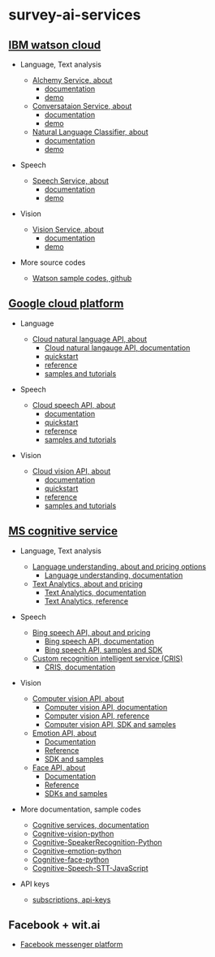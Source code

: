 # survey-ai-services

## [IBM watson cloud](https://www.ibm.com/watson/developercloud/services-catalog.html)

- Language, Text analysis

  - [Alchemy Service, about](https://www.ibm.com/watson/developercloud/alchemy-language.html)
    - [documentation](https://www.ibm.com/watson/developercloud/doc/alchemylanguage/)
    - [demo](https://alchemy-language-demo.mybluemix.net/)
  - [Conversataion Service, about](https://www.ibm.com/watson/developercloud/conversation.html)
    - [documentation](https://www.ibm.com/watson/developercloud/doc/conversation/)
    - [demo](https://conversation-demo.mybluemix.net/)
  - [Natural Language Classifier, about](https://www.ibm.com/watson/developercloud/nl-classifier.html)
    - [documentation](https://www.ibm.com/watson/developercloud/doc/nl-classifier/)
    - [demo](http://natural-language-classifier-demo.mybluemix.net/)

- Speech

  - [Speech Service, about](https://www.ibm.com/watson/developercloud/speech-to-text.html)
    - [documentation](https://www.ibm.com/watson/developercloud/doc/speech-to-text/)
    - [demo](https://speech-to-text-demo.mybluemix.net/)

- Vision
 
  - [Vision Service, about](https://www.ibm.com/watson/developercloud/visual-recognition.html)
    - [documentation](https://www.ibm.com/watson/developercloud/doc/visual-recognition/)
    - [demo](http://visual-recognition-demo.mybluemix.net/)

- More source codes

  - [Watson sample codes, github](https://github.com/watson-developer-cloud)


## [Google cloud platform](https://cloud.google.com/products/)

- Language

  - [Cloud natural language API, about](https://cloud.google.com/natural-language/)
    - [Cloud natural langauge API, documentation](https://cloud.google.com/natural-language/docs/)
    - [quickstart](https://cloud.google.com/natural-language/docs/getting-started)
    - [reference](https://cloud.google.com/natural-language/reference/rest/)
    - [samples and tutorials](https://cloud.google.com/natural-language/docs/tutorials)

- Speech

  - [Cloud speech API, about](https://cloud.google.com/speech/)
    - [documentation](https://cloud.google.com/speech/docs/)
    - [quickstart](https://cloud.google.com/speech/docs/getting-started)
    - [reference](https://cloud.google.com/speech/docs/apis)
    - [samples and tutorials](https://cloud.google.com/speech/docs/tutorials)

- Vision

  - [Cloud vision API, about](https://cloud.google.com/vision/)
    - [documentation](https://cloud.google.com/vision/docs/)
    - [quickstart](https://cloud.google.com/vision/docs/quickstart)
    - [reference](https://cloud.google.com/vision/reference/rest/)
    - [samples and tutorials](https://cloud.google.com/vision/docs/tutorials)


## [MS cognitive service](https://www.microsoft.com/cognitive-services)

- Language, Text analysis

  - [Language understanding, about and pricing options](https://www.microsoft.com/cognitive-services/en-us/language-understanding-intelligent-service-luis)
    - [Language understanding, documentation](https://www.microsoft.com/cognitive-services/en-us/luis-api/documentation/home)
  - [Text Analytics, about and pricing](https://www.microsoft.com/cognitive-services/en-us/text-analytics-api)
    - [Text Analytics, documentation](https://www.microsoft.com/cognitive-services/en-us/text-analytics/documentation)
    - [Text Analytics, reference](https://westus.dev.cognitive.microsoft.com/docs/services/TextAnalytics.V2.0/operations/56f30ceeeda5650db055a3c7)

- Speech

  - [Bing speech API, about and pricing](https://www.microsoft.com/cognitive-services/en-us/speech-api)
    - [Bing speech API, documentation](https://www.microsoft.com/cognitive-services/en-us/speech-api/documentation/overview)
    - [Bing speech API, samples and SDK](https://www.microsoft.com/cognitive-services/en-us/SDK-Sample?api=bing%20speech)
  - [Custom recognition intelligent service (CRIS)](https://www.microsoft.com/cognitive-services/en-us/custom-recognition-intelligent-service-cris)
    - [CRIS, documentation](https://www.microsoft.com/cognitive-services/en-us/custom-recognition-intelligent-service-cris)

- Vision

  - [Computer vision API, about](https://www.microsoft.com/cognitive-services/en-us/computer-vision-api)
    - [Computer vision API, documentation](https://www.microsoft.com/cognitive-services/en-us/computer-vision-api/documentation)
    - [Computer vision API, reference](https://dev.projectoxford.ai/docs/services/56f91f2d778daf23d8ec6739/operations/56f91f2e778daf14a499e1fa)
    - [Computer vision API, SDK and samples](https://www.microsoft.com/cognitive-services/en-us/SDK-Sample?api=computer%20vision)
  - [Emotion API, about](https://www.microsoft.com/cognitive-services/en-us/emotion-api)
    - [Documentation](https://www.microsoft.com/cognitive-services/en-us/emotion-api/documentation)
    - [Reference](https://dev.projectoxford.ai/docs/services/5639d931ca73072154c1ce89/operations/563b31ea778daf121cc3a5fa)
    - [SDK and samples](https://www.microsoft.com/cognitive-services/en-us/SDK-Sample?api=emotion)
  - [Face API, about](https://www.microsoft.com/cognitive-services/en-us/face-api)
    - [Documentation](https://www.microsoft.com/cognitive-services/en-us/face-api/documentation/overview)
    - [Reference](https://dev.projectoxford.ai/docs/services/563879b61984550e40cbbe8d/operations/563879b61984550f30395236)
    - [SDKs and samples](https://www.microsoft.com/cognitive-services/en-us/SDK-Sample?api=face)

- More documentation, sample codes

  - [Cognitive services, documentation](https://www.microsoft.com/cognitive-services/en-us/documentation)
  - [Cognitive-vision-python](https://github.com/Microsoft/Cognitive-vision-python)
  - [Cognitive-SpeakerRecognition-Python](https://github.com/Microsoft/Cognitive-SpeakerRecognition-Python)
  - [Cognitive-emotion-python](https://github.com/Microsoft/Cognitive-emotion-python)
  - [Cognitive-face-python](https://github.com/Microsoft/Cognitive-face-python)
  - [Cognitive-Speech-STT-JavaScript](https://github.com/Microsoft/Cognitive-Speech-STT-JavaScript)

- API keys

  - [subscriptions, api-keys](https://www.microsoft.com/cognitive-services/en-us/subscriptions?productId=/products/55e3f82f778daf16b4ba484c)


## Facebook + wit.ai

- [Facebook messenger platform](https://developers.facebook.com/docs/messenger-platform)


